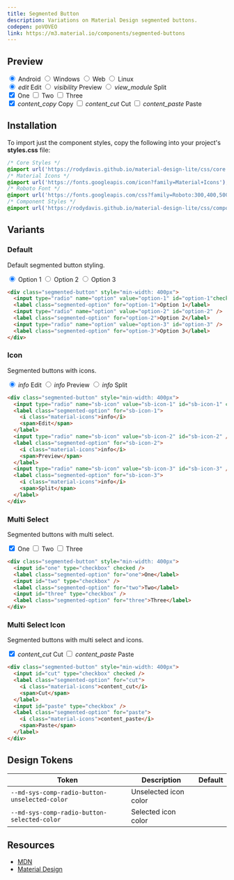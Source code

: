 ```yaml
---
title: Segmented Button
description: Variations on Material Design segmented buttons.
codepen: poVOVEO
link: https://m3.material.io/components/segmented-buttons
---
```


## Preview

<div class="preview">
  <div class="segmented-button" style="min-width: 400px">
    <input type="radio" name="platform" value="android" id="android"  checked />
    <label class="segmented-option" for="android">Android</label>
    <input type="radio" name="platform" value="windows" id="windows" />
    <label class="segmented-option" for="windows">Windows</label>
    <input type="radio" name="platform" value="web" id="web" />
    <label class="segmented-option" for="web">Web</label>
    <input type="radio" name="platform" value="linux" id="linux" />
    <label class="segmented-option" for="linux">Linux</label>
  </div>
  <div class="segmented-button" style="min-width: 400px">
    <input type="radio" name="group-editor" id="edit" checked/>
    <label class="segmented-option" for="edit">
      <i class="material-icons">edit</i>
      <span>Edit</span>
    </label>
    <input type="radio" name="group-editor" id="preview-value"  /  >
    <label class="segmented-option" for="preview-value">
      <i class="material-icons">visibility</i>
      <span>Preview</span>
    </label>
    <input type="radio" name="group-editor" id="split" />
    <label class="segmented-option" for="split">
      <i class="material-icons">view_module</i>
      <span>Split</span>
    </label>
  </div>
  <div class="segmented-button" style="min-width: 400px">
    <input id="one" type="checkbox" checked />
    <label class="segmented-option" for="one">One</label>
    <input id="two" type="checkbox" />
    <label class="segmented-option" for="two">Two</label>
    <input id="three" type="checkbox" />
    <label class="segmented-option" for="three">Three</label>
  </div>
  <div class="segmented-button" style="min-width: 400px">
    <input id="copy" type="checkbox" checked />
    <label class="segmented-option" for="copy">
      <i class="material-icons">content_copy</i>
      <span>Copy</span>
    </label>
    <input id="cut" type="checkbox" />
    <label class="segmented-option" for="cut">
      <i class="material-icons">content_cut</i>
      <span>Cut</span>
    </label>
    <input id="paste" type="checkbox" />
    <label class="segmented-option" for="paste">
      <i class="material-icons">content_paste</i>
      <span>Paste</span>
    </label>
  </div>
</div>

## Installation

To import just the component styles, copy the following into your project's **styles.css** file:

```css
/* Core Styles */
@import url('https://rodydavis.github.io/material-design-lite/css/core.css');
/* Material Icons */
@import url('https://fonts.googleapis.com/icon?family=Material+Icons');
/* Roboto Font */
@import url('https://fonts.googleapis.com/css?family=Roboto:300,400,500,700&amp;display=swap');
/* Component Styles */
@import url('https://rodydavis.github.io/material-design-lite/css/components/segmented-button/style.css');
```

## Variants

### Default

Default segmented button styling.

<div class="preview">
  <div class="segmented-button" style="min-width: 400px">
    <input type="radio" name="sb-single" value="sb-single-1" id="sb-single-1"checked/>
    <label class="segmented-option" for="sb-single-1">Option 1</label>
    <input type="radio" name="sb-single" value="sb-single-2" id="sb-single-2" />
    <label class="segmented-option" for="sb-single-2">Option 2</label>
    <input type="radio" name="sb-single" value="sb-single-3" id="sb-single-3" />
    <label class="segmented-option" for="sb-single-3">Option 3</label>
  </div>
</div>

```html
<div class="segmented-button" style="min-width: 400px">
  <input type="radio" name="option" value="option-1" id="option-1"checked/>
  <label class="segmented-option" for="option-1">Option 1</label>
  <input type="radio" name="option" value="option-2" id="option-2" />
  <label class="segmented-option" for="option-2">Option 2</label>
  <input type="radio" name="option" value="option-3" id="option-3" />
  <label class="segmented-option" for="option-3">Option 3</label>
</div>
```

### Icon

Segmented buttons with icons.

<div class="preview">
  <div class="segmented-button" style="min-width: 400px">
    <input type="radio" name="sb-icon" value="sb-icon-1" id="sb-icon-1" checked/>
    <label class="segmented-option" for="sb-icon-1">
      <i class="material-icons">info</i>
      <span>Edit</span>
    </label>
    <input type="radio" name="sb-icon" value="sb-icon-2" id="sb-icon-2" />
    <label class="segmented-option" for="sb-icon-2">
      <i class="material-icons">info</i>
      <span>Preview</span>
    </label>
    <input type="radio" name="sb-icon" value="sb-icon-3" id="sb-icon-3" />
    <label class="segmented-option" for="sb-icon-3">
      <i class="material-icons">info</i>
      <span>Split</span>
    </label>
  </div>
</div>

```html
<div class="segmented-button" style="min-width: 400px">
  <input type="radio" name="sb-icon" value="sb-icon-1" id="sb-icon-1" checked/>
  <label class="segmented-option" for="sb-icon-1">
    <i class="material-icons">info</i>
    <span>Edit</span>
  </label>
  <input type="radio" name="sb-icon" value="sb-icon-2" id="sb-icon-2" />
  <label class="segmented-option" for="sb-icon-2">
    <i class="material-icons">info</i>
    <span>Preview</span>
  </label>
  <input type="radio" name="sb-icon" value="sb-icon-3" id="sb-icon-3" />
  <label class="segmented-option" for="sb-icon-3">
    <i class="material-icons">info</i>
    <span>Split</span>
  </label>
</div>
```

### Multi Select

Segmented buttons with multi select.

<div class="preview">
  <div class="segmented-button" style="min-width: 400px">
    <input id="sb-multi-one" type="checkbox" checked />
    <label class="segmented-option" for="sb-multi-one">One</label>
    <input id="sb-multi-two" type="checkbox" />
    <label class="segmented-option" for="sb-multi-two">Two</label>
    <input id="sb-multi-three" type="checkbox" />
    <label class="segmented-option" for="sb-multi-three">Three</label>
  </div>
</div>

```html
<div class="segmented-button" style="min-width: 400px">
  <input id="one" type="checkbox" checked />
  <label class="segmented-option" for="one">One</label>
  <input id="two" type="checkbox" />
  <label class="segmented-option" for="two">Two</label>
  <input id="three" type="checkbox" />
  <label class="segmented-option" for="three">Three</label>
</div>
```

### Multi Select Icon

Segmented buttons with multi select and icons.

<div class="preview">
  <div class="segmented-button" style="min-width: 400px">
    <input id="sb-multi-icon-cut" type="checkbox" checked />
    <label class="segmented-option" for="sb-multi-icon-cut">
      <i class="material-icons">content_cut</i>
      <span>Cut</span>
    </label>
    <input id="sb-multi-icon-paste" type="checkbox" />
    <label class="segmented-option" for="sb-multi-icon-paste">
      <i class="material-icons">content_paste</i>
      <span>Paste</span>
    </label>
  </div>
</div>

```html
<div class="segmented-button" style="min-width: 400px">
  <input id="cut" type="checkbox" checked />
  <label class="segmented-option" for="cut">
    <i class="material-icons">content_cut</i>
    <span>Cut</span>
  </label>
  <input id="paste" type="checkbox" />
  <label class="segmented-option" for="paste">
    <i class="material-icons">content_paste</i>
    <span>Paste</span>
  </label>
</div>
```

## Design Tokens

| Token                                         | Description           | Default                                                                                                         |
|-----------------------------------------------|-----------------------|-----------------------------------------------------------------------------------------------------------------|
| `--md-sys-comp-radio-button-unselected-color` | Unselected icon color | <div class="tooltip token-box color-on-surface-variant" data-tooltip="--md-sys-color-on-surface-variant"></div> |
| `--md-sys-comp-radio-button-selected-color`   | Selected icon color   | <div class="tooltip token-box color-primary" data-tooltip="--md-sys-color-primary"></div>                       |

## Resources

- [MDN](https://developer.mozilla.org/en-US/docs/Web/HTML/Element/input/radio)
- [Material Design](https://m3.material.io/components/segmented-buttons)
